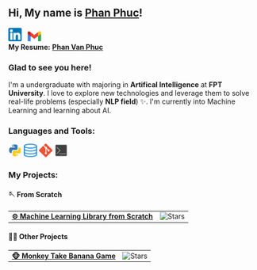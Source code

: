## Hi, My name is [Phan Phuc](https://github.com/pphuc25)!

<!-- [![Linkedin Badge](https://img.shields.io/badge/LinkedIn-0077B5?style=for-the-badge&logo=linkedin&logoColor=white)](https://www.linkedin.com/in/hiamdiu/)
[![Gmail Badge](https://img.shields.io/badge/Gmail-D14836?style=for-the-badge&logo=gmail&logoColor=white)](https://mail.google.com/mail/u/0/#inbox?compose=GTvVlcSMTRsbLtgqfkStwMjGrTBCzTvdsBlwqlBqfRJqVMSWwCDpKltjWfNKsVlkShHfQxqmqSDGb) -->

<a href="https://www.linkedin.com/in/hiamdiu/"><img width="27" height="27" alt="Linkedin" title="Linkedin" src="icon/linkedin.png"/></a> &#8287;
<a href="https://mail.google.com/mail/u/0/#inbox?compose=GTvVlcSMTRsbLtgqfkStwMjGrTBCzTvdsBlwqlBqfRJqVMSWwCDpKltjWfNKsVlkShHfQxqmqSDGb"><img width="27" heigh="27" alt="Gmail" title="Gmail" src="icon/gmail.png"/></a> &#8287;&#8287;&#8287;&#8287;&#8287;
</br>
**My Resume:**  [**Phan Van Phuc**](Phan-Van-Phuc-resume.pdf)
<!-- [![Twitter Badge](https://img.shields.io/badge/-Twitter-00acee?style=flat-square&logo=Twitter&logoColor=white)](https://twitter.com/iampavangandhi) -->
<!-- [![Website Badge](https://img.shields.io/badge/Website-3b5998?style=flat-square&logo=google-chrome&logoColor=white)](https://iampavangandhi.github.io/) -->

### Glad to see you here! &nbsp;

I'm a undergraduate with majoring in **Artifical Intelligence** at **FPT University**. I love to explore new technologies and leverage them to solve real-life problems (especially **NLP field**) ✨. I'm currently into Machine Learning and learning about AI.

<!-- Like My Work?

<a href="https://www.buymeacoffee.com/iampavangandhi" target="_blank"><img src="https://cdn.buymeacoffee.com/buttons/v2/default-yellow.png" alt="Buy Me A Coffee" height="60px" width="217px" ></a>
[![](https://gitwar.herokuapp.com/badge?username=iampavangandhi&label=Gitwar%20Profile%20Score&style=for-the-badge&color=0088cc)](https://gitwar.herokuapp.com/) -->

<!-- <img align="right" height="250" width="375" alt="" src="https://raw.githubusercontent.com/iampavangandhi/iampavangandhi/master/gifs/coder.gif" /> -->

<!-- ### Talking about Personal Stuffs:

- 🛠 &nbsp; I’m currently working with **Python**, **SQL**
- 🚀 &nbsp; I’m currently learning Full Stack Development.
- 📫 &nbsp; How to reach me: pavangandhi100@gmail.com.
- 📝 &nbsp; Checkout my [Resume](https://github.com/iampavangandhi/iampavangandhi/blob/master/resume.pdf).

### My Absolute Favorites:

- 💻 &nbsp; I love exploring new tech stack and building cool stuffs.
- 📰 &nbsp; Reading & writing tech blogs whenever possible.
- 🍕 &nbsp; Hackathons, meetups & tech events. -->

### Languages and Tools:
<!-- ![my_image](icon/python.png =27x27) -->
<code><img src="icon/python.png" width="27" height="27" title="Python"/></code>
<code><img src="icon/SQL.png" width="27" height="27" title="SQL"/></code>
<code><img src="icon/git.png" width="27" height="27" title="Git"/></code>
<code><img src="icon/terminal.png" width="27" height="27" title="Terminal"/></code>

<!--
<code><img height="25" src="https://raw.githubusercontent.com/github/explore/80688e429a7d4ef2fca1e82350fe8e3517d3494d/topics/sass/sass.png" alt="sass"></code>
-->



### My Projects:

<!-- <details>	
  <summary><b>⚡ Github Stats</b></summary>

  <br />
  <img height="180" src="https://github-readme-stats.vercel.app/api?username=iampavangandhi&show_icons=true&hide_border=true&&count_private=true&include_all_commits=true" />
  <img height="180em" src="https://github-readme-stats.vercel.app/api/top-langs/?username=iampavangandhi&exclude_repo=KNN-Image-Classification&show_icons=true&hide_border=true&layout=compact&langs_count=8"/>
</details>

<details>	
  <summary><b>☄️ Github Streaks</b></summary>

  <br />
  <img height="180em" src="https://github-readme-streak-stats.herokuapp.com/?user=iampavangandhi&hide_border=true" />
</details> -->

<!-- <details> -->
<!-- <summary><b>🖼️ Computer Vision</b></summary>
<table>
  <tr>
    <td><a href="https://github.com/iampavangandhi/Gitwar"><b>🚀 </b></a></td>
    <td><img alt="Stars" src="https://img.shields.io/github/stars/iampavangandhi/Gitwar?style=flat-square&labelColor=343b41"/></td>
  </tr>
  <tr>
    <td><a href="https://github.com/iampavangandhi/TradeByte"><b>💸 TradeByte</b></a></td>
    <td><img alt="Stars" src="https://img.shields.io/github/stars/iampavangandhi/TradeByte?style=flat-square&labelColor=343b41"/></td>
  </tr>
  <tr>
    <td><a href="https://github.com/iampavangandhi/TheNodeCourse"><b>👨🏻‍💻 TheNodeCourse</b></a></td>
    <td><img src="https://img.shields.io/github/stars/iampavangandhi/TheNodeCourse?style=flat-square&labelColor=343b41"/></td>
  </tr>
  <tr>
    <td><a href="https://github.com/iampavangandhi/iampavangandhi"><b>🤓 iampavangandhi</b></a></td>
    <td><img alt="Stars" src="https://img.shields.io/github/stars/iampavangandhi/iampavangandhi?style=flat-square&labelColor=343b41"/></td>
    </tr>
</table> -->


<!-- <br />
<summary><b>📃 Natural Language Processing</b></summary> -->

<!-- <br />
<summary><b>🎤 Speech</b></summary> -->

#### 🪡 From Scratch
<table>
  <tr>
    <td>
      <a href="https://github.com/AI-Coffee/mllib-from-scratch">
        <b>⚙️ Machine Learning Library from Scratch</b>
      </a>
    </td>
<!--     <td><img alt="Stars" src="https://img.shields.io/github/stars/AI-Coffee/mllib-from-scratch"/></td> -->
	  <td><img alt="Stars" src="https://img.shields.io/github/stars/AI-Coffee/mllib-from-scratch?color=%23FFFF66&style=flat-square"/></td>
  </tr>
</table>

<!-- <br /> -->
#### 🏌️‍♂️ Other Projects
<table>
  <tr>
    <td>
      <a href="https://github.com/pphuc25/Monkey-take-banana">
        <b>🐵 Monkey Take Banana Game</b>
      </a>
    </td>
    <td><img alt="Stars" src="https://img.shields.io/github/stars/pphuc25/Monkey-take-banana?color=%23FFFF66&style=flat-square"/></td>
  </tr>
</table>
 
<!-- <details>	
  <br />
  <summary><b>⚙️ Things I use to get stuff done</b></summary>
  	<ul>
  	    <li><b>OS:</b> Ubuntu 20.04</li>
	    <li><b>Laptop: </b> HP Elitebook (i5)</li>
  	    <li><b>Browser: </b> Firefox Web Browser</li>
	    <li><b>Terminal: </b> ZSH: Oh My Zsh (PowerLevel10k)</li>
	    <li><b>Code Editor:</b> VSCode - The best editor out there.</li>
	    <li><b>To Stay Updated:</b> Dev.to, Medium, Linkedin and Twitter.</li>
	    <br />
	⚛️ Checkout My VSCode Configrations <a href="https://gist.github.com/iampavangandhi/039b1dc5a7cdcb007ab3691814d53130">Here</a>.
	</ul>	
</details> -->

<!-- #

<div align="center">

### Show some ❤️ by starring some of the repositories!

</div> -->
